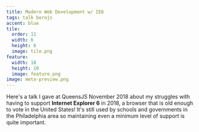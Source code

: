 ```yaml
---
title: Modern Web Development w/ IE6
tags: talk borojs
accent: blue
tile:
  order: 11
  width: 6
  height: 6
  image: tile.png
feature:
  width: 18
  height: 10
  image: feature.png
image: meta-preview.png
---
```


Here's a talk I gave at QueensJS November 2018 about my struggles with having to support **Internet Explorer 6** in 2018, a browser that is old enough to vote in the United States! It's still used by schools and governments in the Philadelphia area so maintaining even a minimum level of support is quite important.

<script async class="speakerdeck-embed" data-id="a01f6d6764574986a413703a4c3a8ab4" data-ratio="1.33333333333333" src="//speakerdeck.com/assets/embed.js"></script>
